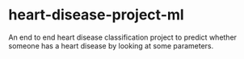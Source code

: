 # heart-disease-project-ml
An end to end heart disease classification project to predict whether someone has a heart disease by looking at some parameters.
